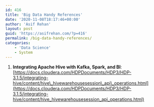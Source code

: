 ```yaml
---
id: 416
title: 'Big Data Handy References'
date: '2020-11-08T18:17:46+00:00'
author: 'Asif Rehan'
layout: post
guid: 'https://asifrehan.com/?p=416'
permalink: /big-data-handy-references/
categories:
    - 'Data Science'
    - System
---
```


1. **Integrating Apache Hive with Kafka, Spark, and BI**: [https://docs.cloudera.com/HDPDocuments/HDP3/HDP-3.1.5/integrating-hive/content/hive\_hivewarehousesession\_api\_operations.html](https://docs.cloudera.com/HDPDocuments/HDP3/HDP-3.1.5/integrating-hive/content/hive_hivewarehousesession_api_operations.html)